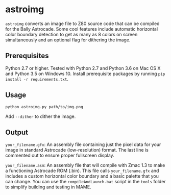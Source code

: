 # astroimg

`astroimg` converts an image file to Z80 source code that can be compiled for the Bally Astrocade. Some cool features include automatic horizontal color boundary detection to get as many as 8 colors on screen simultaneously and an optional flag for dithering the image.

## Prerequisites

Python 2.7 or higher. Tested with Python 2.7 and Python 3.6 on Mac OS X and Python 3.5 on Windows 10. Install prerequisite packages by running `pip install -r requirements.txt`.

## Usage 

`python astroimg.py path/to/img.png`

Add `--dither` to dither the image. 

## Output

`your_filename.gfx`: An assembly file containing just the pixel data for your image in standard Astrocade (low-resolution) format. The last line is commented out to ensure proper fullscreen display.

`your_filename.asm`: An assembly file that will compile with Zmac 1.3 to make a functioning Astrocade ROM (.bin). This file calls `your_filename.gfx` and includes a custom horizontal color boundary and a basic palette that you can change. You can use the `compileAndLaunch.bat` script in the `tools` folder to simplify building and testing in MAME.  
